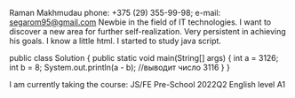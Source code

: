 Raman Makhmudau
phone: +375 (29) 355-99-98; e-mail: segarom95@gmail.com
Newbie in the field of IT technologies. I want to discover a new area for further self-realization. Very persistent in achieving his goals.
I know a little html. I started to study java script.

public class Solution {
    public static void main(String[] args) {
        int a = 3126;
        int b = 8;
        System.out.println(a - b); //выводит число 3116
    }
}

I am currently taking the course: JS/FE Pre-School 2022Q2
English level A1
